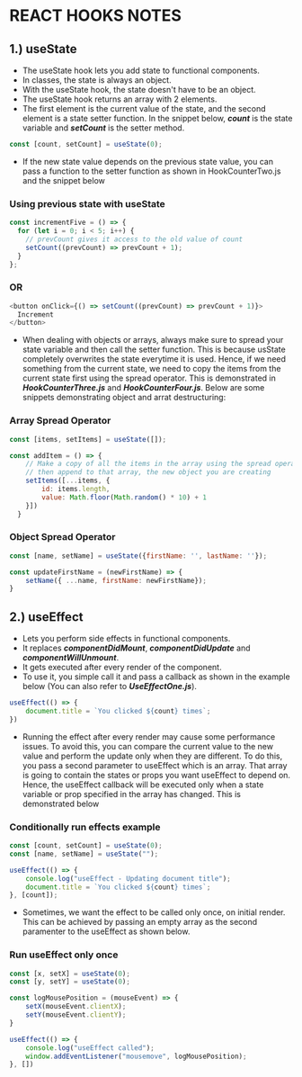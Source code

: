 # REACT HOOKS NOTES

## 1.) useState

- The useState hook lets you add state to functional components.
- In classes, the state is always an object.
- With the useState hook, the state doesn't have to be an object.
- The useState hook returns an array with 2 elements.
- The first element is the current value of the state, and the second element is a state setter function. In the snippet below, _**count**_ is the state variable and _**setCount**_ is the setter method.

```js
const [count, setCount] = useState(0);
```

- If the new state value depends on the previous state value, you can pass a function to the setter function as shown in HookCounterTwo.js and the snippet below

### Using previous state with useState

```js
const incrementFive = () => {
  for (let i = 0; i < 5; i++) {
    // prevCount gives it access to the old value of count
    setCount((prevCount) => prevCount + 1);
  }
};
```

### OR

```js
<button onClick={() => setCount((prevCount) => prevCount + 1)}>
  Increment
</button>
```

- When dealing with objects or arrays, always make sure to spread your state variable and then call the setter function. This is because usState completely overwrites the state everytime it is used. Hence, if we need something from the current state, we need to copy the items from the current state first using the spread operator. This is demonstrated in _**HookCounterThree.js**_ and _**HookCounterFour.js**_. Below are some snippets demonstrating object and arrat destructuring:

### Array Spread Operator

```js
const [items, setItems] = useState([]);

const addItem = () => {
    // Make a copy of all the items in the array using the spread operator, 
    // then append to that array, the new object you are creating
    setItems([...items, {
        id: items.length,
        value: Math.floor(Math.random() * 10) + 1
    }])
  }
```

### Object Spread Operator

```js
const [name, setName] = useState({firstName: '', lastName: ''});

const updateFirstName = (newFirstName) => {
    setName({ ...name, firstName: newFirstName});
}
```

## 2.) useEffect

- Lets you perform side effects in functional components.
- It replaces _**componentDidMount**_, _**componentDidUpdate**_ and _**componentWillUnmount**_.
- It gets executed after every render of the component.
- To use it, you simple call it and pass a callback as shown in the example below (You can also refer to _**UseEffectOne.js**_).

```js
useEffect(() => {
    document.title = `You clicked ${count} times`;
})
```

- Running the effect after every render may cause some performance issues. To avoid this, you can compare the current value to the new value and perform the update only when they are different. To do this, you pass a second parameter to useEffect which is an array. That array is going to contain the states or props you want useEffect to depend on. Hence, the useEffect callback will be executed only when a state variable or prop specified in the array has changed. This is demonstrated below

### Conditionally run effects example

```js
const [count, setCount] = useState(0);
const [name, setName] = useState("");

useEffect(() => {
    console.log("useEffect - Updating document title");
    document.title = `You clicked ${count} times`;
}, [count]);
```

- Sometimes, we want the effect to be called only once, on initial render. This can be achieved by passing an empty array as the second paramenter to the useEffect as shown below.

### Run useEffect only once

```js
const [x, setX] = useState(0);
const [y, setY] = useState(0);

const logMousePosition = (mouseEvent) => {
    setX(mouseEvent.clientX);
    setY(mouseEvent.clientY);
}

useEffect(() => {
    console.log("useEffect called");
    window.addEventListener("mousemove", logMousePosition);
}, [])
```

